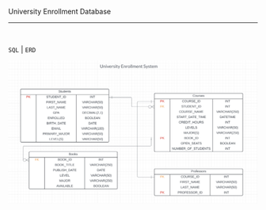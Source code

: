University Enrollment Database
<hr>
<br>

``SQL`` | ``ERD``



![](university_enrollment_database.png)
